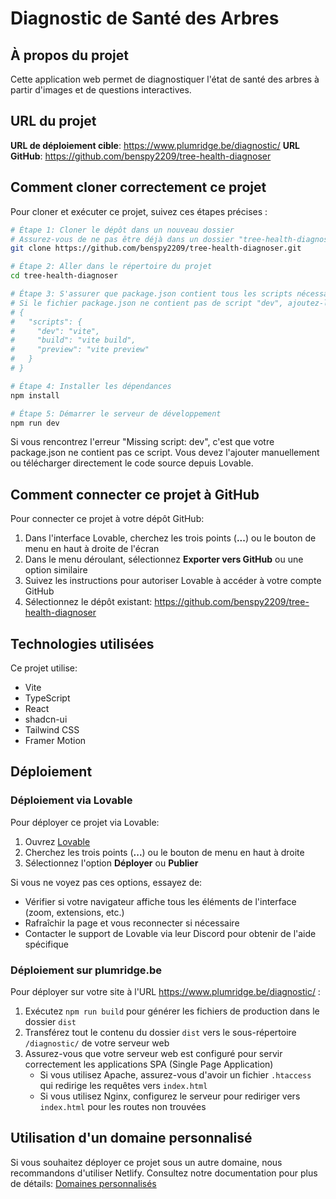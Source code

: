 
# Diagnostic de Santé des Arbres

## À propos du projet

Cette application web permet de diagnostiquer l'état de santé des arbres à partir d'images et de questions interactives.

## URL du projet

**URL de déploiement cible**: https://www.plumridge.be/diagnostic/
**URL GitHub**: https://github.com/benspy2209/tree-health-diagnoser

## Comment cloner correctement ce projet

Pour cloner et exécuter ce projet, suivez ces étapes précises :

```sh
# Étape 1: Cloner le dépôt dans un nouveau dossier
# Assurez-vous de ne pas être déjà dans un dossier "tree-health-diagnoser"
git clone https://github.com/benspy2209/tree-health-diagnoser.git

# Étape 2: Aller dans le répertoire du projet
cd tree-health-diagnoser

# Étape 3: S'assurer que package.json contient tous les scripts nécessaires
# Si le fichier package.json ne contient pas de script "dev", ajoutez-le :
# {
#   "scripts": {
#     "dev": "vite",
#     "build": "vite build",
#     "preview": "vite preview"
#   }
# }

# Étape 4: Installer les dépendances
npm install

# Étape 5: Démarrer le serveur de développement
npm run dev
```

Si vous rencontrez l'erreur "Missing script: dev", c'est que votre package.json ne contient pas ce script. Vous devez l'ajouter manuellement ou télécharger directement le code source depuis Lovable.

## Comment connecter ce projet à GitHub

Pour connecter ce projet à votre dépôt GitHub:

1. Dans l'interface Lovable, cherchez les trois points (**...**) ou le bouton de menu en haut à droite de l'écran
2. Dans le menu déroulant, sélectionnez **Exporter vers GitHub** ou une option similaire
3. Suivez les instructions pour autoriser Lovable à accéder à votre compte GitHub
4. Sélectionnez le dépôt existant: https://github.com/benspy2209/tree-health-diagnoser

## Technologies utilisées

Ce projet utilise:

- Vite
- TypeScript
- React
- shadcn-ui
- Tailwind CSS
- Framer Motion

## Déploiement

### Déploiement via Lovable

Pour déployer ce projet via Lovable:

1. Ouvrez [Lovable](https://lovable.dev/projects/b32908dd-8204-4a8a-a6df-93ca10515111)
2. Cherchez les trois points (**...**) ou le bouton de menu en haut à droite
3. Sélectionnez l'option **Déployer** ou **Publier**

Si vous ne voyez pas ces options, essayez de:
- Vérifier si votre navigateur affiche tous les éléments de l'interface (zoom, extensions, etc.)
- Rafraîchir la page et vous reconnecter si nécessaire
- Contacter le support de Lovable via leur Discord pour obtenir de l'aide spécifique

### Déploiement sur plumridge.be

Pour déployer sur votre site à l'URL https://www.plumridge.be/diagnostic/ :

1. Exécutez `npm run build` pour générer les fichiers de production dans le dossier `dist`
2. Transférez tout le contenu du dossier `dist` vers le sous-répertoire `/diagnostic/` de votre serveur web
3. Assurez-vous que votre serveur web est configuré pour servir correctement les applications SPA (Single Page Application)
   - Si vous utilisez Apache, assurez-vous d'avoir un fichier `.htaccess` qui redirige les requêtes vers `index.html`
   - Si vous utilisez Nginx, configurez le serveur pour rediriger vers `index.html` pour les routes non trouvées

## Utilisation d'un domaine personnalisé

Si vous souhaitez déployer ce projet sous un autre domaine, nous recommandons d'utiliser Netlify. Consultez notre documentation pour plus de détails: [Domaines personnalisés](https://docs.lovable.dev/tips-tricks/custom-domain/)
